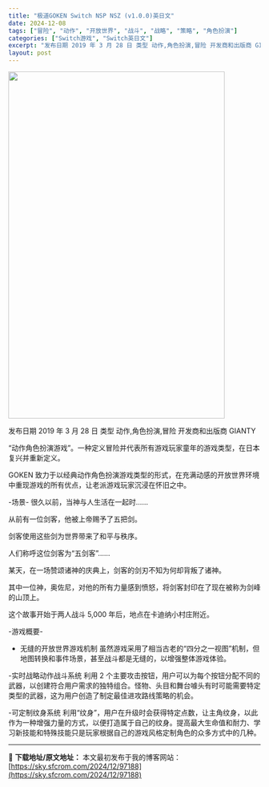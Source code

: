 ```yaml
---
title: "极道GOKEN Switch NSP NSZ (v1.0.0)英日文"
date: 2024-12-08
tags: ["冒险", "动作", "开放世界", "战斗", "战略", "策略", "角色扮演"]
categories: ["Switch游戏", "Switch英日文"]
excerpt: "发布日期 2019 年 3 月 28 日 类型 动作,角色扮演,冒险 开发商和出版商 GIANTY “动作角色扮演游戏”。一种定义冒险并代表所有游戏玩家童年的游戏类型，在日本复兴并重新定义。 GOKEN 致力于以经典动作角色扮演游戏类型的形式，在充满动感的开放世界环境中重现游戏的所有优点，让老派游戏&hellip;"
layout: post
---
```


<img class="aligncenter size-full wp-image-97189" src="https://sky.sfcrom.com/wp-content/uploads/2024/12/2024120814194088.webp" alt="" width="432" height="692" />

发布日期 2019 年 3 月 28 日
类型 动作,角色扮演,冒险
开发商和出版商 GIANTY

“动作角色扮演游戏”。一种定义冒险并代表所有游戏玩家童年的游戏类型，在日本复兴并重新定义。

GOKEN 致力于以经典动作角色扮演游戏类型的形式，在充满动感的开放世界环境中重现游戏的所有优点，让老派游戏玩家沉浸在怀旧之中。

-场景-
很久以前，当神与人生活在一起时……

从前有一位剑客，他被上帝赐予了五把剑。

剑客使用这些剑为世界带来了和平与秩序。

人们称呼这位剑客为“五剑客”……

某天，在一场赞颂诸神的庆典上，剑客的剑刃不知为何却背叛了诸神。

其中一位神，奥佐尼，对他的所有力量感到愤怒，将剑客封印在了现在被称为剑峰的山顶上。

这个故事开始于两人战斗 5,000 年后，地点在卡迪纳小村庄附近。

-游戏概要-

- 无缝的开放世界游戏机制
虽然游戏采用了相当古老的“四分之一视图”机制，但地图转换和事件场景，甚至战斗都是无缝的，以增强整体游戏体验。

-实时战略动作战斗系统
利用 2 个主要攻击按钮，用户可以为每个按钮分配不同的武器，以创建符合用户需求的独特组合。怪物、头目和舞台噱头有时可能需要特定类型的武器，这为用户创造了制定最佳进攻路线策略的机会。

-可定制纹身系统
利用“纹身”，用户在升级时会获得特定点数，让主角纹身，以此作为一种增强力量的方式，以便打造属于自己的纹身。提高最大生命值和耐力、学习新技能和特殊技能只是玩家根据自己的游戏风格定制角色的众多方式中的几种。

---
📖 **下载地址/原文地址：** 本文最初发布于我的博客网站：[https://sky.sfcrom.com/2024/12/97188](https://sky.sfcrom.com/2024/12/97188)
